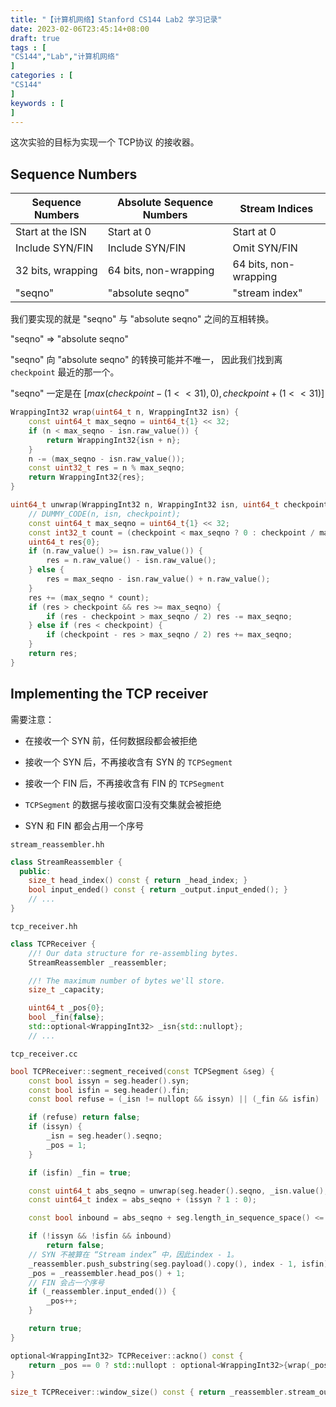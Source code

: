 ```yaml
---
title: "【计算机网络】Stanford CS144 Lab2 学习记录"
date: 2023-02-06T23:45:14+08:00
draft: true
tags : [ 
"CS144","Lab","计算机网络"                                   
]
categories : [
"CS144"                              
]
keywords : [                                
]
---
```

这次实验的目标为实现一个 TCP协议 的接收器。

## Sequence Numbers

| Sequence Numbers  | Absolute Sequence Numbers | Stream Indices        |
| ----------------- | ------------------------- | --------------------- |
| Start at the ISN  | Start at 0                | Start at 0            |
| Include SYN/FIN   | Include SYN/FIN           | Omit SYN/FIN          |
| 32 bits, wrapping | 64 bits, non-wrapping     | 64 bits, non-wrapping |
| "seqno"           | "absolute seqno"          | "stream index"        |

我们要实现的就是 "seqno" 与 "absolute seqno" 之间的互相转换。

"seqno" => "absolute seqno" 

"seqno" 向 "absolute seqno" 的转换可能并不唯一， 因此我们找到离 `checkpoint` 最近的那一个。

"seqno" 一定是在 $[max(checkpoint - (1 << 31), 0), checkpoint + (1 <<31)]$

```cpp
WrappingInt32 wrap(uint64_t n, WrappingInt32 isn) {
    const uint64_t max_seqno = uint64_t{1} << 32;
    if (n < max_seqno - isn.raw_value()) {
        return WrappingInt32{isn + n};
    }
    n -= (max_seqno - isn.raw_value());
    const uint32_t res = n % max_seqno;
    return WrappingInt32{res};
}

uint64_t unwrap(WrappingInt32 n, WrappingInt32 isn, uint64_t checkpoint) {
    // DUMMY_CODE(n, isn, checkpoint);
    const uint64_t max_seqno = uint64_t{1} << 32;
    const int32_t count = (checkpoint < max_seqno ? 0 : checkpoint / max_seqno);
    uint64_t res{0};
    if (n.raw_value() >= isn.raw_value()) {
        res = n.raw_value() - isn.raw_value();
    } else {
        res = max_seqno - isn.raw_value() + n.raw_value();
    }
    res += (max_seqno * count);
    if (res > checkpoint && res >= max_seqno) {
        if (res - checkpoint > max_seqno / 2) res -= max_seqno;
    } else if (res < checkpoint) {
        if (checkpoint - res > max_seqno / 2) res += max_seqno;
    }
    return res;
}
```

## Implementing the TCP receiver

需要注意：

- 在接收一个 SYN 前，任何数据段都会被拒绝

- 接收一个 SYN 后，不再接收含有 SYN 的 `TCPSegment`

- 接收一个 FIN 后，不再接收含有 FIN 的 `TCPSegment`

- `TCPSegment` 的数据与接收窗口没有交集就会被拒绝

- SYN 和 FIN 都会占用一个序号

`stream_reassembler.hh`

```cpp
class StreamReassembler {
  public:
    size_t head_index() const { return _head_index; }
    bool input_ended() const { return _output.input_ended(); }
    // ...
}
```

`tcp_receiver.hh`

```cpp
class TCPReceiver {
    //! Our data structure for re-assembling bytes.
    StreamReassembler _reassembler;

    //! The maximum number of bytes we'll store.
    size_t _capacity;

    uint64_t _pos{0};
    bool _fin{false};
    std::optional<WrappingInt32> _isn{std::nullopt};
    // ...
```

`tcp_receiver.cc`

```cpp
bool TCPReceiver::segment_received(const TCPSegment &seg) {
    const bool issyn = seg.header().syn;
    const bool isfin = seg.header().fin;
    const bool refuse = (_isn != nullopt && issyn) || (_fin && isfin) || (_isn == nullopt && !issyn);

    if (refuse) return false;
    if (issyn) {
        _isn = seg.header().seqno;
        _pos = 1;
    }

    if (isfin) _fin = true;

    const uint64_t abs_seqno = unwrap(seg.header().seqno, _isn.value(), _pos);
    const uint64_t index = abs_seqno + (issyn ? 1 : 0);

    const bool inbound = abs_seqno + seg.length_in_sequence_space() <= _pos || abs_seqno >= _pos + window_size();

    if (!issyn && !isfin && inbound) 
        return false;
    // SYN 不被算在 “Stream index” 中，因此index - 1。
    _reassembler.push_substring(seg.payload().copy(), index - 1, isfin); 
    _pos = _reassembler.head_pos() + 1;
    // FIN 会占一个序号
    if (_reassembler.input_ended()) {  
        _pos++;
    }

    return true;
}

optional<WrappingInt32> TCPReceiver::ackno() const {
    return _pos == 0 ? std::nullopt : optional<WrappingInt32>{wrap(_pos, _isn.value())};
}

size_t TCPReceiver::window_size() const { return _reassembler.stream_out().remaining_capacity(); }
```
